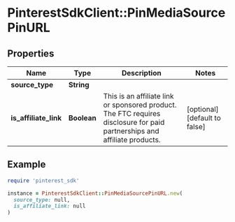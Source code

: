 # PinterestSdkClient::PinMediaSourcePinURL

## Properties

| Name | Type | Description | Notes |
| ---- | ---- | ----------- | ----- |
| **source_type** | **String** |  |  |
| **is_affiliate_link** | **Boolean** | This is an affiliate link or sponsored product. The FTC requires disclosure for paid partnerships and affiliate products. | [optional][default to false] |

## Example

```ruby
require 'pinterest_sdk'

instance = PinterestSdkClient::PinMediaSourcePinURL.new(
  source_type: null,
  is_affiliate_link: null
)
```


